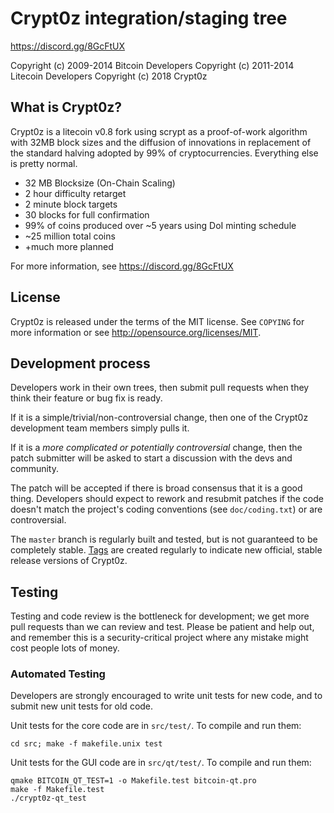 Crypt0z integration/staging tree
================================

https://discord.gg/8GcFtUX

Copyright (c) 2009-2014 Bitcoin Developers
Copyright (c) 2011-2014 Litecoin Developers
Copyright (c) 2018 Crypt0z

What is Crypt0z?
----------------

Crypt0z is a litecoin v0.8 fork using scrypt as a proof-of-work algorithm with 32MB block sizes and the diffusion of innovations in replacement of the standard halving adopted by 99% of cryptocurrencies. Everything else is pretty normal.
 - 32 MB Blocksize (On-Chain Scaling)
 - 2 hour difficulty retarget
 - 2 minute block targets
 - 30 blocks for full confirmation
 - 99% of coins produced over ~5 years using DoI minting schedule
 - ~25 million total coins
 - +much more planned

For more information, see https://discord.gg/8GcFtUX

License
-------

Crypt0z is released under the terms of the MIT license. See `COPYING` for more
information or see http://opensource.org/licenses/MIT.

Development process
-------------------

Developers work in their own trees, then submit pull requests when they think
their feature or bug fix is ready.

If it is a simple/trivial/non-controversial change, then one of the Crypt0z
development team members simply pulls it.

If it is a *more complicated or potentially controversial* change, then the patch
submitter will be asked to start a discussion with the devs and community.

The patch will be accepted if there is broad consensus that it is a good thing.
Developers should expect to rework and resubmit patches if the code doesn't
match the project's coding conventions (see `doc/coding.txt`) or are
controversial.

The `master` branch is regularly built and tested, but is not guaranteed to be
completely stable. [Tags](https://github.com/calems/crypt0z/tags) are created
regularly to indicate new official, stable release versions of Crypt0z.

Testing
-------

Testing and code review is the bottleneck for development; we get more pull
requests than we can review and test. Please be patient and help out, and
remember this is a security-critical project where any mistake might cost people
lots of money.

### Automated Testing

Developers are strongly encouraged to write unit tests for new code, and to
submit new unit tests for old code.

Unit tests for the core code are in `src/test/`. To compile and run them:

    cd src; make -f makefile.unix test

Unit tests for the GUI code are in `src/qt/test/`. To compile and run them:

    qmake BITCOIN_QT_TEST=1 -o Makefile.test bitcoin-qt.pro
    make -f Makefile.test
    ./crypt0z-qt_test

